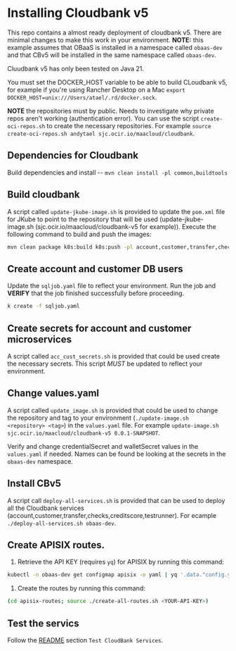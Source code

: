 # Installing Cloudbank v5

This repo contains a almost ready deployment of cloudbank v5. There are minimal changes to make this work in your environment. **NOTE:** this example assumes that OBaaS is installed in a namespace called `obaas-dev` and that CBv5 will be installed in the same namespace called `obaas-dev`.

Cluudbank v5 has only been tested on Java 21.

You must set the DOCKER_HOST variable to be able to build CLoudbank v5, for example if you're using Rancher Desktop on a Mac `export DOCKER_HOST=unix:///Users/atael/.rd/docker.sock`.

**NOTE** the repositories must by public. Needs to investigate why private repos aren't working (authentication error). You can use the script `create-oci-repos.sh` to create the necessary repositories. For example `source create-oci-repos.sh andytael sjc.ocir.io/maacloud/cloudbank`.

## Dependencies for Cloudbank

Build dependencies and install  -- `mvn clean install -pl common,buildtools`

## Build cloudbank

A script called `update-jkube-image.sh` is provided to update the `pom.xml` file for JKube to point to the repository that will be used (update-jkube-image.sh <new-image-prefix> (sjc.ocir.io/maacloud/cloudbank-v5 for example)). Execute the following command to build and push the images:

```bash
mvn clean package k8s:build k8s:push -pl account,customer,transfer,checks,creditscore,testrunner
```

## Create account and customer DB users

Update the `sqljob.yaml` file to reflect your environment. Run the job and **VERIFY** that the job finished successfully before proceeding.

```bash
k create -f sqljob.yaml
```

## Create secrets for account and customer microservices

A script called `acc_cust_secrets.sh` is provided that could be used create the necessary secrets. This script *MUST* be updated to reflect your environment.

## Change values.yaml

A script called `update_image.sh` is provided that could be used to change the repository and tag to your environment (`./update-image.sh <repository> <tag>`) in the `values.yaml` file. For example `update-image.sh sjc.ocir.io/maacloud/cloudbank-v5 0.0.1-SNAPSHOT`.

Verify and change credentialSecret and walletSecret values in the `values.yaml` 
if needed. Names can be found be looking at the secrets in the `obaas-dev` namespace.

## Install CBv5

A script call `deploy-all-services.sh` is provided that can be used to deploy all the Cloudbank services (account,customer,transfer,checks,creditscore,testrunner). For ecample `./deploy-all-services.sh obaas-dev`. 

## Create APISIX routes.

1. Retrieve the API KEY (requires `yq`) for APISIX by running this command:

```bash
kubectl -n obaas-dev get configmap apisix -o yaml | yq '.data."config.yaml"' | yq '.deployment.admin.admin_key[] | select(.name == "admin") | .key'
```

1. Create the routes by running this command:

```bash
(cd apisix-routes; source ./create-all-routes.sh <YOUR-API-KEY>)
```

## Test the servics

Follow the [README](README.md) section `Test CloudBank Services`.
